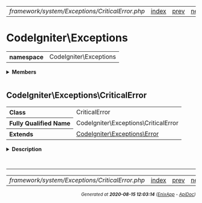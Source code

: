 


 



<table>
<tr>
<td style="width:100%"><em>framework/system/Exceptions/CriticalError.php</em></td>
<td><a href="../../../../../../api/index.md">index</a></td>
<td><a href="../../../../../../api/vendor/codeigniter4/framework/system/Exceptions/ConfigException.md">prev</a></td>
<td><a href="../../../../../../api/vendor/codeigniter4/framework/system/Exceptions/DownloadException.md">next</a></td>
</tr>
</table>







# CodeIgniter\Exceptions 
<table style="text-align:left">
<tr><th>namespace</th><td>CodeIgniter\Exceptions</td></tr>
</table>

 

<details>
<summary style="margin-bottom:12px;"><strong>Members</strong></summary>
<table>
<tr><td><a href="../../../../../../api/vendor/codeigniter4/framework/system/Exceptions/AlertError.md">CodeIgniter\Exceptions\AlertError</a></td></tr>
<tr><td><a href="../../../../../../api/vendor/codeigniter4/framework/system/Exceptions/CastException.md">CodeIgniter\Exceptions\CastException</a></td></tr>
<tr><td><a href="../../../../../../api/vendor/codeigniter4/framework/system/Exceptions/ConfigException.md">CodeIgniter\Exceptions\ConfigException</a></td></tr>
<tr><td><a href="../../../../../../api/vendor/codeigniter4/framework/system/Exceptions/CriticalError.md">CodeIgniter\Exceptions\CriticalError</a></td></tr>
<tr><td><a href="../../../../../../api/vendor/codeigniter4/framework/system/Exceptions/DownloadException.md">CodeIgniter\Exceptions\DownloadException</a></td></tr>
<tr><td><a href="../../../../../../api/vendor/codeigniter4/framework/system/Exceptions/EmergencyError.md">CodeIgniter\Exceptions\EmergencyError</a></td></tr>
<tr><td><a href="../../../../../../api/vendor/codeigniter4/framework/system/Exceptions/ExceptionInterface.md">CodeIgniter\Exceptions\ExceptionInterface</a></td></tr>
<tr><td><a href="../../../../../../api/vendor/codeigniter4/framework/system/Exceptions/FrameworkException.md">CodeIgniter\Exceptions\FrameworkException</a></td></tr>
<tr><td><a href="../../../../../../api/vendor/codeigniter4/framework/system/Exceptions/ModelException.md">CodeIgniter\Exceptions\ModelException</a></td></tr>
<tr><td><a href="../../../../../../api/vendor/codeigniter4/framework/system/Exceptions/PageNotFoundException.md">CodeIgniter\Exceptions\PageNotFoundException</a></td></tr>
</table>
</details>



 

 
## CodeIgniter\Exceptions\CriticalError

<table style="text-align:left">
<tr><th>Class</th><td>CriticalError</td></tr>
<tr><th>Fully Qualified Name</th><td>CodeIgniter\Exceptions\CriticalError</td></tr>
<tr><th>Extends</th><td><a href="">CodeIgniter\Exceptions\Error</a></td></tr>
</table>


<details>
<summary style="margin-bottom:12px;"><strong>Description</strong></summary>

<table>
<tr><td>
Error: Critical conditions, like component unavailble, etc.
</td></tr>
</table>


</details>



<table style="text-align:left">
</table>






 


 
  




<hr>

<table>
<tr>
<td style="width:100%"><em>framework/system/Exceptions/CriticalError.php</em></td>
<td><a href="../../../../../../api/index.md">index</a></td>
<td><a href="../../../../../../api/vendor/codeigniter4/framework/system/Exceptions/ConfigException.md">prev</a></td>
<td><a href="../../../../../../api/vendor/codeigniter4/framework/system/Exceptions/DownloadException.md">next</a></td>
<td><a href="#">top</a></td></tr>
</table>




<div style="text-align:right;">

<small>_Generated at **2020-08-15 12:03:14**_ *([EnixApp](https://github.com/enix-app) - [ApiDoc](https://github.com/enix-app/apidoc))*</small>
</div>